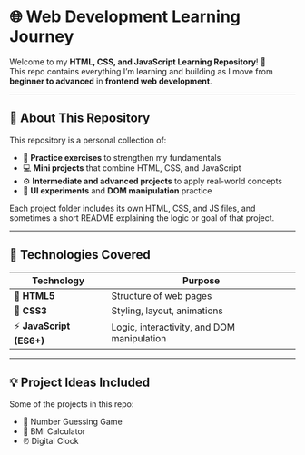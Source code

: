 # 🌐 Web Development Learning Journey

Welcome to my **HTML, CSS, and JavaScript Learning Repository**! 🎉  
This repo contains everything I’m learning and building as I move from **beginner to advanced** in **frontend web development**.

---

## 🚀 About This Repository

This repository is a personal collection of:
- 🧠 **Practice exercises** to strengthen my fundamentals  
- 💻 **Mini projects** that combine HTML, CSS, and JavaScript  
- ⚙️ **Intermediate and advanced projects** to apply real-world concepts  
- 🎨 **UI experiments** and **DOM manipulation** practice  

Each project folder includes its own HTML, CSS, and JS files, and sometimes a short README explaining the logic or goal of that project.

---

## 🧩 Technologies Covered

| Technology | Purpose |
|-------------|----------|
| 🧱 **HTML5** | Structure of web pages |
| 🎨 **CSS3** | Styling, layout, animations |
| ⚡ **JavaScript (ES6+)** | Logic, interactivity, and DOM manipulation |

---

## 💡 Project Ideas Included

Some of the projects in this repo:
- 🎲 Number Guessing Game  
- 🧮 BMI Calculator   
- ⏰ Digital Clock  
